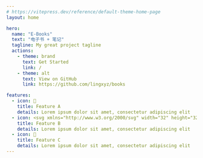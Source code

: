 ```yaml
---
# https://vitepress.dev/reference/default-theme-home-page
layout: home

hero:
  name: "E-Books"
  text: "电子书 + 笔记"
  tagline: My great project tagline
  actions:
    - theme: brand
      text: Get Started
      link: /
    - theme: alt
      text: View on GitHub
      link: https://github.com/lingxyz/books

features:
  - icon: 📝
    title: Feature A
    details: Lorem ipsum dolor sit amet, consectetur adipiscing elit
  - icon: <svg xmlns="http://www.w3.org/2000/svg" width="32" height="32"><path fill="#41b883" d="M24.4 3.925H30l-14 24.15L2 3.925h10.71l3.29 5.6 3.22-5.6Z"/><path fill="#41b883" d="m2 3.925 14 24.15 14-24.15h-5.6L16 18.415 7.53 3.925Z"/><path fill="#35495e" d="M7.53 3.925 16 18.485l8.4-14.56h-5.18L16 9.525l-3.29-5.6Z"/></svg>
    title: Feature B
    details: Lorem ipsum dolor sit amet, consectetur adipiscing elit
  - icon: 🚀
    title: Feature C
    details: Lorem ipsum dolor sit amet, consectetur adipiscing elit
---
```

